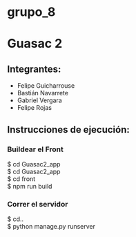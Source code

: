 # grupo_8

# Guasac 2

## Integrantes:
-   Felipe Guicharrouse
-   Bastián Navarrete
-   Gabriel Vergara
-   Felipe Rojas

## Instrucciones de ejecución:

### Buildear el Front
$ cd Guasac2_app\
$ cd Guasac2_app\
$ cd front\
$ npm run build

### Correr el servidor
$ cd..\
$ python manage.py runserver
